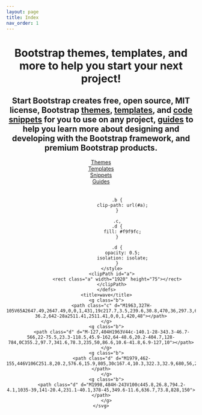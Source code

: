 ```yaml
---
layout: page
title: Index
nav_order: 1
---
```

<link href="https://maxcdn.bootstrapcdn.com/font-awesome/4.7.0/css/font-awesome.min.css" rel="stylesheet">
<header class="masthead">
    <div class="container">
        <div class="row align-items-center">
            <div class="col-lg-7 py-5">
                <h1 class="mb-4">Bootstrap themes, templates, and more to help you start your next project!</h1>
                <h2 class="m-0">Start Bootstrap creates free, open source, MIT license, Bootstrap <a href="/themes">themes</a>, <a href="/templates">templates</a>, and <a href="/snippets">code snippets</a> for you to use on any project, <a href="/guides">guides</a> to help you learn more about designing and developing with the Bootstrap framework, and premium Bootstrap products.</h2>
            </div>
            <div class="col-lg-5">
                <div class="py-5 px-4 masthead-cards">
                    <div class="d-flex">
                        <a href="#" class="w-50 pr-3 pb-4">
                            <div class="card border-0 border-bottom-red shadow-lg shadow-hover">
                                <div class="card-body text-center">
                                    <div class="text-center">
                                        <i class="fa fa-pencil fa-4x my-2"></i>
                                    </div>
                                    Themes
                                </div>
                            </div>
                        </a>
                        <a href="#" class="w-50 pl-3 pb-4">
                            <div class="card border-0 border-bottom-blue shadow-lg shadow-hover">
                                <div class="card-body text-center">
                                    <div class="text-center">
                                        <i class="fa fa-th fa-4x my-2"></i>
                                    </div>
                                    Templates
                                </div>
                            </div>
                        </a>
                    </div>
                    <div class="d-flex">
                        <a href="#" class="w-50 pr-3">
                            <div class="card border-0 border-bottom-yellow shadow-lg shadow-hover">
                                <div class="card-body text-center">
                                    <div class="text-center">
                                        <i class="fa fa-4x fa-code my-2"></i>
                                    </div>
                                    Snippets
                                </div>
                            </div>
                        </a>
                        <a href="#" class="w-50 pl-3">
                            <div class="card border-0 border-bottom-green shadow-lg shadow-hover">
                                <div class="card-body text-center">
                                    <div class="text-center">
                                        <i class="fa fa-4x fa-list my-2"></i>
                                    </div>
                                    Guides
                                </div>
                            </div>
                        </a>
                    </div>
                    <div class="shape"></div>
                </div>
            </div>
        </div>
    </div>
    <svg style="pointer-events: none" class="wave" width="100%" height="50px" preserveAspectRatio="none" xmlns="http://www.w3.org/2000/svg" xmlns:xlink="http://www.w3.org/1999/xlink" viewBox="0 0 1920 75">
        <defs>
            <style>
                .a {
                    fill: none;
                }
                
                .b {
                    clip-path: url(#a);
                }
                
                .c,
                .d {
                    fill: #f9f9fc;
                }
                
                .d {
                    opacity: 0.5;
                    isolation: isolate;
                }
            </style>
            <clipPath id="a">
                <rect class="a" width="1920" height="75"></rect>
            </clipPath>
        </defs>
        <title>wave</title>
        <g class="b">
            <path class="c" d="M1963,327H-105V65A2647.49,2647.49,0,0,1,431,19c217.7,3.5,239.6,30.8,470,36,297.3,6.7,367.5-36.2,642-28a2511.41,2511.41,0,0,1,420,48"></path>
        </g>
        <g class="b">
            <path class="d" d="M-127,404H1963V44c-140.1-28-343.3-46.7-566,22-75.5,23.3-118.5,45.9-162,64-48.6,20.2-404.7,128-784,0C355.2,97.7,341.6,78.3,235,50,86.6,10.6-41.8,6.9-127,10"></path>
        </g>
        <g class="b">
            <path class="d" d="M1979,462-155,446V106C251.8,20.2,576.6,15.9,805,30c167.4,10.3,322.3,32.9,680,56,207,13.4,378,20.3,494,24"></path>
        </g>
        <g class="b">
            <path class="d" d="M1998,484H-243V100c445.8,26.8,794.2-4.1,1035-39,141-20.4,231.1-40.1,378-45,349.6-11.6,636.7,73.8,828,150"></path>
        </g>
    </svg>
</header>